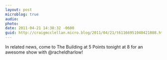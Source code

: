 ```yaml
---
layout: post
microblog: true
audio: 
photo: 
date: 2011-04-21 14:38:32 -0600
guid: http://craigmcclellan.micro.blog/2011/04/21/t61166951040421888.html
---
```

In related news, come to The Building at 5 Points tonight at 8 for an awesome show with @racheldharlow!
